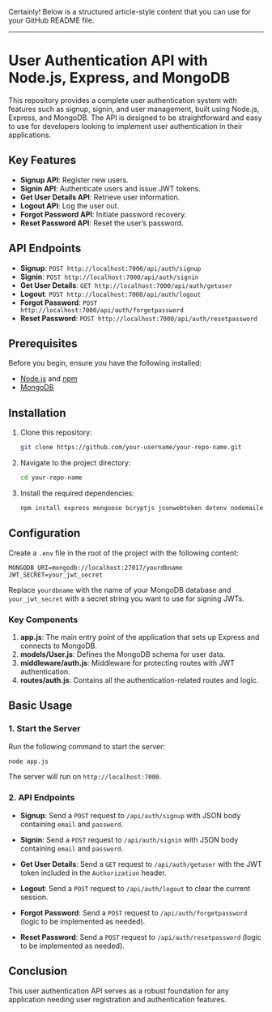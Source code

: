 Certainly! Below is a structured article-style content that you can use for your GitHub README file.

---

# User Authentication API with Node.js, Express, and MongoDB

This repository provides a complete user authentication system with features such as signup, signin, and user management, built using Node.js, Express, and MongoDB. The API is designed to be straightforward and easy to use for developers looking to implement user authentication in their applications.

## Key Features

- **Signup API**: Register new users.
- **Signin API**: Authenticate users and issue JWT tokens.
- **Get User Details API**: Retrieve user information.
- **Logout API**: Log the user out.
- **Forgot Password API**: Initiate password recovery.
- **Reset Password API**: Reset the user’s password.

## API Endpoints

- **Signup**: `POST http://localhost:7000/api/auth/signup`
- **Signin**: `POST http://localhost:7000/api/auth/signin`
- **Get User Details**: `GET http://localhost:7000/api/auth/getuser`
- **Logout**: `POST http://localhost:7000/api/auth/logout`
- **Forgot Password**: `POST http://localhost:7000/api/auth/forgetpassword`
- **Reset Password**: `POST http://localhost:7000/api/auth/resetpassword`

## Prerequisites

Before you begin, ensure you have the following installed:

- [Node.js](https://nodejs.org) and [npm](https://www.npmjs.com)
- [MongoDB](https://www.mongodb.com)

## Installation

1. Clone this repository:

   ```bash
   git clone https://github.com/your-username/your-repo-name.git
   ```

2. Navigate to the project directory:

   ```bash
   cd your-repo-name
   ```

3. Install the required dependencies:

   ```bash
   npm install express mongoose bcryptjs jsonwebtoken dotenv nodemailer
   ```

## Configuration

Create a `.env` file in the root of the project with the following content:

```
MONGODB_URI=mongodb://localhost:27017/yourdbname
JWT_SECRET=your_jwt_secret
```

Replace `yourdbname` with the name of your MongoDB database and `your_jwt_secret` with a secret string you want to use for signing JWTs.



### Key Components

1. **app.js**: The main entry point of the application that sets up Express and connects to MongoDB.
2. **models/User.js**: Defines the MongoDB schema for user data.
3. **middleware/auth.js**: Middleware for protecting routes with JWT authentication.
4. **routes/auth.js**: Contains all the authentication-related routes and logic.

## Basic Usage

### 1. Start the Server

Run the following command to start the server:

```bash
node app.js
```

The server will run on `http://localhost:7000`.

### 2. API Endpoints

- **Signup**: Send a `POST` request to `/api/auth/signup` with JSON body containing `email` and `password`.

- **Signin**: Send a `POST` request to `/api/auth/signin` with JSON body containing `email` and `password`.

- **Get User Details**: Send a `GET` request to `/api/auth/getuser` with the JWT token included in the `Authorization` header.

- **Logout**: Send a `POST` request to `/api/auth/logout` to clear the current session.

- **Forgot Password**: Send a `POST` request to `/api/auth/forgetpassword` (logic to be implemented as needed).

- **Reset Password**: Send a `POST` request to `/api/auth/resetpassword` (logic to be implemented as needed).

## Conclusion

This user authentication API serves as a robust foundation for any application needing user registration and authentication features.
